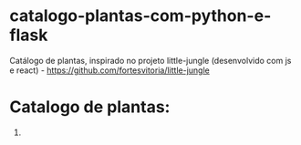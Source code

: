 # catalogo-plantas-com-python-e-flask
Catálogo de plantas, inspirado no projeto little-jungle (desenvolvido com js e react) - https://github.com/fortesvitoria/little-jungle

# Catalogo de plantas:
1. 